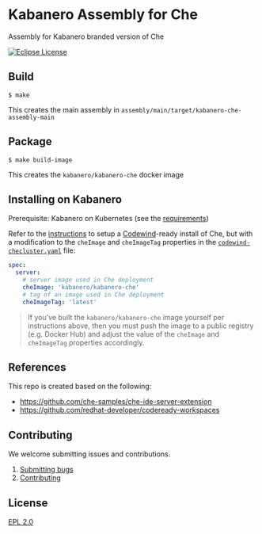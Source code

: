 # Kabanero Assembly for Che

Assembly for Kabanero branded version of Che

[![Eclipse License](https://img.shields.io/badge/license-Eclipse-brightgreen.svg)](https://www.eclipse.org/legal/epl-2.0/)

## Build

`$ make`

This creates the main assembly in `assembly/main/target/kabanero-che-assembly-main`

## Package

`$ make build-image`

This creates the `kabanero/kabanero-che` docker image

## Installing on Kabanero

Prerequisite: Kabanero on Kubernetes (see the [requirements](https://github.com/kabanero-io/roadmap/blob/master/README.md#kabanero-foundation-in-a-kubernetes-cluster-prerequisites))

Refer to the [instructions](https://www.eclipse.org/codewind/installoncloud.html) to setup a [Codewind](https://codewind.dev)-ready install of Che, but with a modification to the `cheImage` and `cheImageTag` properties in the [`codewind-checluster.yaml`](https://github.com/eclipse/codewind-che-plugin/blob/master/setup/install_che/che-operator/codewind-checluster.yaml) file:

```yaml
spec:
  server:
    # server image used in Che deployment
    cheImage: 'kabanero/kabanero-che'
    # tag of an image used in Che deployment
    cheImageTag: 'latest'
```

> If you've built the `kabanero/kabanero-che` image yourself per instructions above, then you must push the image to a public registry (e.g. Docker Hub) and adjust the value of the `cheImage` and `cheImageTag` properties accordingly.

## References

This repo is created based on the following:

- https://github.com/che-samples/che-ide-server-extension
- https://github.com/redhat-developer/codeready-workspaces

## Contributing

We welcome submitting issues and contributions.

1. [Submitting bugs](https://github.com/kabanero-io/kabanero-che/issues)
2. [Contributing](CONTRIBUTING.md)

## License

[EPL 2.0](https://www.eclipse.org/legal/epl-2.0/)
